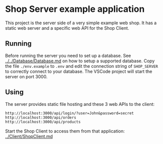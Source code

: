 
# Shop Server example application

This project is the server side of a very simple example web shop.
It has a static web server and a specific web API for the Shop Client.

## Running

Before running the server you need to set up a database.
See [../../Database/Database.md](../../Database/Database.md) on how to setup a supported database.
Copy the file `./env.example` to `.env` and edit the connection string of `SHOP_SERVER` to correctly connect to your database.
The VSCode project will start the server on port 3000.

## Using

The server provides static file hosting and these 3 web APIs to the client:

	http://localhost:3000/api/login/?user=John&password=secret
	http://localhost:3000/api/orders
	http://localhost:3000/api/products

Start the Shop Client to access them from that application:
[../Client/ShopClient.md](../Client/ShopClient.md)
